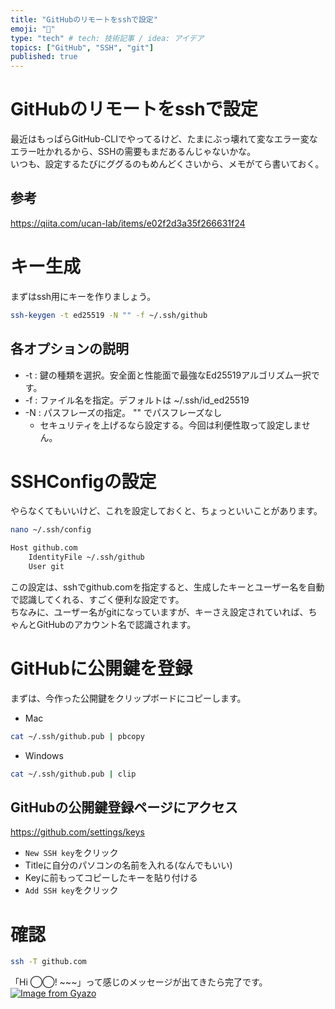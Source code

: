 ```yaml
---
title: "GitHubのリモートをsshで設定"
emoji: "💭"
type: "tech" # tech: 技術記事 / idea: アイデア
topics: ["GitHub", "SSH", "git"]
published: true
---
```


# GitHubのリモートをsshで設定
最近はもっぱらGitHub-CLIでやってるけど、たまにぶっ壊れて変なエラー変なエラー吐かれるから、SSHの需要もまだあるんじゃないかな。  
いつも、設定するたびにググるのもめんどくさいから、メモがてら書いておく。

## 参考
https://qiita.com/ucan-lab/items/e02f2d3a35f266631f24


# キー生成
まずはssh用にキーを作りましょう。  
```zsh
ssh-keygen -t ed25519 -N "" -f ~/.ssh/github
```  
## 各オプションの説明
- -t : 鍵の種類を選択。安全面と性能面で最強なEd25519アルゴリズム一択です。
- -f : ファイル名を指定。デフォルトは ~/.ssh/id_ed25519
- -N : パスフレーズの指定。 "" でパスフレーズなし
    - セキュリティを上げるなら設定する。今回は利便性取って設定しません。


# SSHConfigの設定
やらなくてもいいけど、これを設定しておくと、ちょっといいことがあります。  
```zsh
nano ~/.ssh/config
```

```roff
Host github.com
    IdentityFile ~/.ssh/github
    User git
```
この設定は、sshでgithub.comを指定すると、生成したキーとユーザー名を自動で認識してくれる、すごく便利な設定です。  
ちなみに、ユーザー名がgitになっていますが、キーさえ設定されていれば、ちゃんとGitHubのアカウント名で認識されます。


# GitHubに公開鍵を登録
まずは、今作った公開鍵をクリップボードにコピーします。  
- Mac  
```zsh
cat ~/.ssh/github.pub | pbcopy
```
- Windows  
```zsh
cat ~/.ssh/github.pub | clip
```

## GitHubの公開鍵登録ページにアクセス
https://github.com/settings/keys  
- `New SSH key`をクリック
- Titleに自分のパソコンの名前を入れる(なんでもいい)
- Keyに前もってコピーしたキーを貼り付ける
- `Add SSH key`をクリック


# 確認
```zsh
ssh -T github.com
```
「Hi ◯◯! ~~~」って感じのメッセージが出てきたら完了です。  
[![Image from Gyazo](https://i.gyazo.com/e784a09f3537906d74d1b46ff66cc2cd.png)](https://gyazo.com/e784a09f3537906d74d1b46ff66cc2cd)
